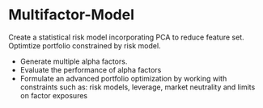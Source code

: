 # Multifactor-Model
Create a statistical risk model incorporating PCA to reduce feature set.  Optimtize portfolio constrained by risk model. 
* Generate multiple alpha factors. 
* Evaluate the performance of alpha factors
* Formulate an advanced portfolio optimization by working with constraints such as: risk models, leverage, market neutrality and limits on factor exposures
